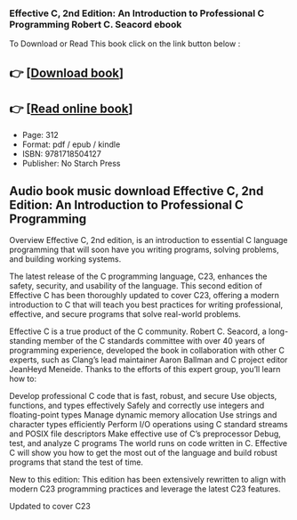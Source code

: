 ### Effective C, 2nd Edition: An Introduction to Professional C Programming Robert C. Seacord ebook

To Download or Read This book click on the link button below :

## 👉  [**[Download book](http://ebooksharez.info/download.php?group=book&from=github.com&id=720638&lnk=1081 "Download book")**]

## 👉  [**[Read online book](http://ebooksharez.info/download.php?group=book&from=github.com&id=720638&lnk=1081 "Read online book")**]


* Page: 312
* Format: pdf / epub / kindle
* ISBN: 9781718504127
* Publisher: No Starch Press



## Audio book music download Effective C, 2nd Edition: An Introduction to Professional C Programming


Overview
Effective C, 2nd edition, is an introduction to essential C language programming that will soon have you writing programs, solving problems, and building working systems.
 
 The latest release of the C programming language, C23, enhances the safety, security, and usability of the language. This second edition of Effective C has been thoroughly updated to cover C23, offering a modern introduction to C that will teach you best practices for writing professional, effective, and secure programs that solve real-world problems.
 
 Effective C is a true product of the C community. Robert C. Seacord, a long-standing member of the C standards committee with over 40 years of programming experience, developed the book in collaboration with other C experts, such as Clang’s lead maintainer Aaron Ballman and C project editor JeanHeyd Meneide. Thanks to the efforts of this expert group, you’ll learn how to:
 
 Develop professional C code that is fast, robust, and secure Use objects, functions, and types effectively Safely and correctly use integers and floating-point types Manage dynamic memory allocation Use strings and character types efficiently Perform I/O operations using C standard streams and POSIX file descriptors Make effective use of C’s preprocessor Debug, test, and analyze C programs 
 The world runs on code written in C. Effective C will show you how to get the most out of the language and build robust programs that stand the test of time.
 
 New to this edition: This edition has been extensively rewritten to align with modern C23 programming practices and leverage the latest C23 features.
 
 Updated to cover C23




